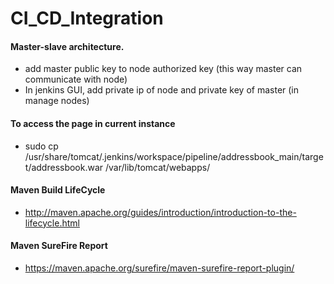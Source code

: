 # CI_CD_Integration

#### Master-slave architecture.
  * add master public key to node authorized key (this way master can communicate with node)
  * In jenkins GUI, add private ip of node and private key of master (in manage nodes)

#### To access the page in current instance
  *  sudo cp /usr/share/tomcat/.jenkins/workspace/pipeline/addressbook_main/target/addressbook.war /var/lib/tomcat/webapps/
  
#### Maven Build LifeCycle
  * http://maven.apache.org/guides/introduction/introduction-to-the-lifecycle.html
  
#### Maven SureFire Report
  * https://maven.apache.org/surefire/maven-surefire-report-plugin/
